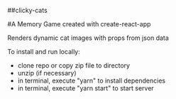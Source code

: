 ##clicky-cats

#A Memory Game created with create-react-app 

Renders dynamic cat images with props from json data

To install and run locally: 
- clone repo or copy zip file to directory
- unzip (if necessary)
- in terminal, execute "yarn" to install dependencies
- in terminal, execute "yarn start" to start server